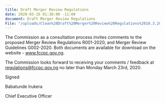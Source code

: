 ```yaml
---
title: Draft Merger Review Regulations
date: 2020-03-16 01:36:00 -11:00
document: Draft Merger Review Regulations
File: "/uploads/Clean%20Draft%20Merger%20Review%20Regulations%2010.3.20%20-%20FCCPC-%20Final.pdf"
---
```




The Commission as a consultation process invites comments to the proposed Merger Review Regulations R001-2020, and Merger Review Guidelines G002-2020. Both documents are available for download on the website - www.fccpc.gov.ng.

The Commission looks forward to receiving your comments / feedback at regulations@fccpc.gov.ng no later than Monday March 23rd, 2020.

Signed

Babatunde Irukera

Chief Executive Officer
